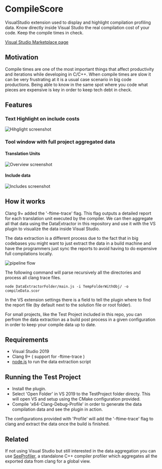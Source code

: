 # CompileScore
VisualStudio extension used to display and highlight compilation profiling data. Know directly inside Visual Studio the real compilation cost of your code. Keep the compile times in check. 

[Visual Studio Marketplace page](https://marketplace.visualstudio.com/items?itemName=RamonViladomat.CompileScore)

## Motivation

Compile times are one of the most important things that affect productivity and iterations while developing in C/C++. When compile times are slow it can be very frustrating at it is a usual case scenario in big code productions. Being able to know in the same spot where you code what pieces are expensive is key in order to keep tech debt in check.

## Features

### Text Highlight on include costs
![Hihglight screenshot](https://github.com/Viladoman/CompileScore/wiki/data/highlightScreenshot.png?raw=true)

### Tool window with full project aggregated data

#### Translation Units
![Overview screenshot](https://github.com/Viladoman/CompileScore/wiki/data/overview.png?raw=true)

#### Include data
![Includes screenshot](https://github.com/Viladoman/CompileScore/wiki/data/includes.png?raw=true)

## How it works

Clang 9+ added the '-ftime-trace' flag. This flag outputs a detailed report for each translation unit executed by the compiler. We can then aggregate all that data using the DataExtractor in this repository and use it with the VS plugin to visualize the data inside Visual Studio. 

The data extraction is a different process due to the fact that in big codebases you might want to just extract the data in a build machine and have the programmers just sync the reports to avoid having to do expensive full compilations locally. 

![pipeline flow](https://github.com/Viladoman/CompileScore/wiki/data/Dataextraction.png?raw=true)

The following command will parse recursively all the directories and process all clang trace files. 
```
node DataExtractorFolder/main.js -i TempFolderWithObj/ -o compileData.scor
```
In the VS extension settings there is a field to tell the plugin where to find the report file (by default next to the solution file or root folder). 

For small projects, like the Test Project included in this repo, you can perfrom the data extraction as a build post process in a given configuration in order to keep your compile data up to date.

## Requirements

- Visual Studio 2019
- Clang 9+ ( support for -ftime-trace ) 
- [node.js](https://nodejs.org/) to run the data extraction script

## Running the Test Project 

- Install the plugin. 
- Select 'Open Folder' in VS 2019 to the TestProject folder directy. This will open VS and setup using the CMake configuration provided. 
- Compile 'x64-Clang-Debug-Profile' in order to generate the data compilation data and see the plugin in action.

The configurations provided with 'Profile' will add the '-ftime-trace' flag to clang and extract the data once the build is finished. 

## Related 

If not using Visual Studio but still interested in the data aggregation you can use [SeeProfiler](https://github.com/Viladoman/SeeProfiler), a standalone C++ compiler profiler which aggregates all the exported data from clang for a global view.
